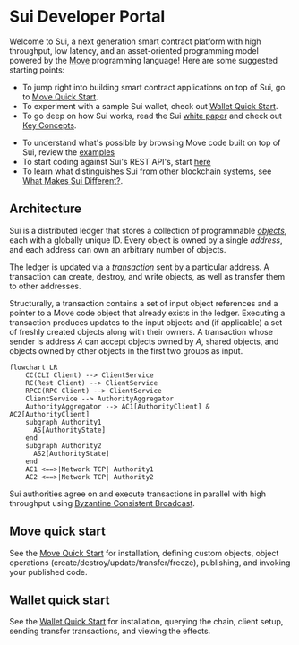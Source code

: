 # Sui Developer Portal

Welcome to Sui, a next generation smart contract platform with high throughput, low latency, and an asset-oriented programming model powered by the [Move](https://github.com/MystenLabs/awesome-move) programming language! Here are some suggested starting points:

* To jump right into building smart contract applications on top of Sui, go to [Move Quick Start](https://github.com/MystenLabs/sui/tree/main/doc/src/move.md).
* To experiment with a sample Sui wallet, check out [Wallet Quick Start](https://github.com/MystenLabs/sui/tree/main/doc/src/wallet.md).
* To go deep on how Sui works, read the Sui [white paper](https://github.com/MystenLabs/sui/tree/main/doc/paper/sui.pdf) and check out [Key Concepts](https://github.com/MystenLabs/sui/tree/main/doc/src/key-concepts.md).
<!---* To understand what's possible by browsing examples of full-fledged applications and games built on top of Sui, review the [Demos](TODO).--->
* To understand what's possible by browsing Move code built on top of Sui, review the [examples](https://github.com/MystenLabs/sui/tree/main/sui_programmability/examples/sources)
* To start coding against Sui's REST API's, start [here](https://app.swaggerhub.com/apis/MystenLabs/sui-api/0.1)
* To learn what distinguishes Sui from other blockchain systems, see [What Makes Sui Different?](https://github.com/MystenLabs/sui/tree/main/doc/src/what-makes-sui-different.md).
<!---* To experience Sui's speed and scalability for yourself, try [Benchmarking](TODO).--->
<!---* To see the current status of the Sui software/network and preview what's coming next, read through our [Roadmap](TODO).--->

<!---TODO: Populate and link to the missing pages above or strike the links and references.--->

## Architecture

Sui is a distributed ledger that stores a collection of programmable *[objects](https://github.com/MystenLabs/sui/tree/main/doc/src/objects.md)*, each with a globally unique ID. Every object is owned by a single *address*, and each address can own an arbitrary number of objects.

The ledger is updated via a *[transaction](https://github.com/MystenLabs/sui/tree/main/doc/src/transactions.md)* sent by a particular address. A transaction can create, destroy, and write objects, as well as transfer them to other addresses.

Structurally, a transaction contains a set of input object references and a pointer to a Move code object that already exists in the ledger. Executing a transaction produces updates to the input objects and (if applicable) a set of freshly created objects along with their owners. A transaction whose sender is address *A* can accept objects owned by *A*, shared objects, and objects owned by other objects in the first two groups as input.

```mermaid
flowchart LR
    CC(CLI Client) --> ClientService
    RC(Rest Client) --> ClientService
    RPCC(RPC Client) --> ClientService
    ClientService --> AuthorityAggregator
    AuthorityAggregator --> AC1[AuthorityClient] & AC2[AuthorityClient]
    subgraph Authority1
      AS[AuthorityState]
    end
    subgraph Authority2
      AS2[AuthorityState]
    end
    AC1 <==>|Network TCP| Authority1
    AC2 <==>|Network TCP| Authority2
```

Sui authorities agree on and execute transactions in parallel with high throughput using [Byzantine Consistent Broadcast](https://en.wikipedia.org/wiki/Byzantine_fault).

## Move quick start
See the [Move Quick Start](https://github.com/MystenLabs/sui/tree/main/doc/src/move.md) for installation, defining custom objects, object operations (create/destroy/update/transfer/freeze), publishing, and invoking your published code.
<!--- Then deeper: Sui standard library, design patterns, examples. --->

## Wallet quick start
See the [Wallet Quick Start](https://github.com/MystenLabs/sui/tree/main/doc/src/wallet.md) for installation, querying the chain, client setup, sending transfer transactions, and viewing the effects.
<!--- Then deeper: wallet CLI vs client service vs forwarder architecture, how to integrate your code (wallet, indexer, ...) with the client service or forwarder components. --->
